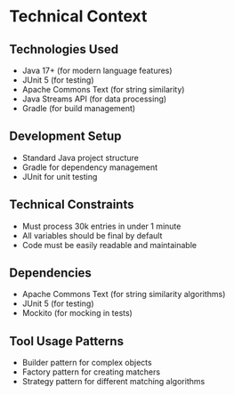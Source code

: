 # Technical Context

## Technologies Used
- Java 17+ (for modern language features)
- JUnit 5 (for testing)
- Apache Commons Text (for string similarity)
- Java Streams API (for data processing)
- Gradle (for build management)

## Development Setup
- Standard Java project structure
- Gradle for dependency management
- JUnit for unit testing

## Technical Constraints
- Must process 30k entries in under 1 minute
- All variables should be final by default
- Code must be easily readable and maintainable

## Dependencies
- Apache Commons Text (for string similarity algorithms)
- JUnit 5 (for testing)
- Mockito (for mocking in tests)

## Tool Usage Patterns
- Builder pattern for complex objects
- Factory pattern for creating matchers
- Strategy pattern for different matching algorithms
